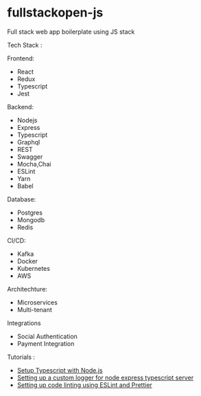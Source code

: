 # fullstackopen-js
Full stack web app boilerplate using JS stack

Tech Stack :

Frontend:
- React
- Redux
- Typescript
- Jest

Backend:
- Nodejs
- Express
- Typescript
- Graphql
- REST
- Swagger
- Mocha,Chai
- ESLint
- Yarn
- Babel

Database:
- Postgres
- Mongodb
- Redis

CI/CD:
- Kafka
- Docker
- Kubernetes
- AWS

Architechture:
- Microservices
- Multi-tenant

Integrations
- Social Authentication
- Payment Integration

Tutorials :

- [Setup Typescript with Node.js](https://sujaykundu.com/blog/setting-up-typescript-with-nodejs-project/)
- [Setting up a custom logger for node express typescript server](https://sujaykundu.com/blog/setting-up-custom-logger-for-node-express-typescript-server/)
- [Setting up code linting using ESLint and Prettier](https://sujaykundu.com/blog/adding-linting-to-express-typescript-server-using-eslint/)
